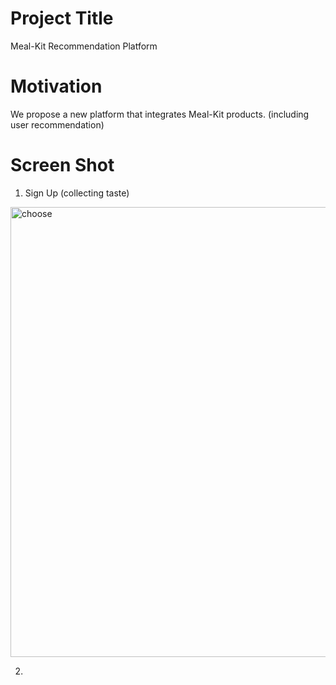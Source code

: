 Project Title
==============
Meal-Kit Recommendation Platform

Motivation
===============
We propose a new platform that integrates Meal-Kit products. (including user recommendation)

Screen Shot
=============
1. Sign Up (collecting taste)
<img width="720" alt="choose" src="https://user-images.githubusercontent.com/87460971/173214752-8d86e1b7-2fe8-4e12-b9ef-bde9ca7d7555.png">

2. 
